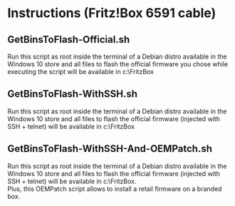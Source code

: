 # Instructions (Fritz!Box 6591 cable)

## GetBinsToFlash-Official.sh
Run this script as root inside the terminal of a Debian distro available in the Windows 10 store and all files to flash the official firmware you chose while executing the script will be available in c:\FritzBox

## GetBinsToFlash-WithSSH.sh
Run this script as root inside the terminal of a Debian distro available in the Windows 10 store and all files to flash the official firmware (injected with SSH + telnet) will be available in c:\FritzBox

## GetBinsToFlash-WithSSH-And-OEMPatch.sh
Run this script as root inside the terminal of a Debian distro available in the Windows 10 store and all files to flash the official firmware (injected with SSH + telnet) will be available in c:\FritzBox.  
Plus, this OEMPatch script allows to install a retail firmware on a branded box.

